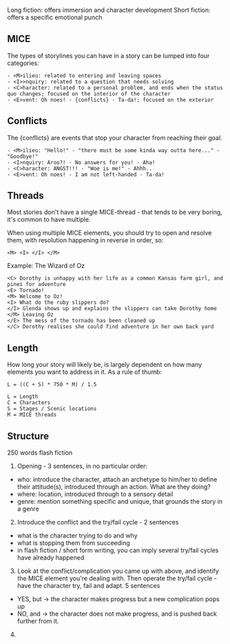 Long fiction: offers immersion and character development
Short fiction: offers a specific emotional punch

## MICE
The types of storylines you can have in a story can be lumped into four categories:
```
- <M>ilieu: related to entering and leaving spaces
- <I>>nquiry: related to a question that needs solving
- <C>haracter: related to a personal problem, and ends when the status quo changes; focused on the interior of the character
- <E>vent: Oh noes! - {conflicts} - Ta-da!; focused on the exterior
```
## Conflicts
The {conflicts} are events that stop your character from reaching their goal. 
```
- <M>ilieu: "Hello!" - "there must be some kinda way outta here..." - "Goodbye!"
- <I>nquiry: Aroo?! - No answers for you! - Aha!
- <C>haracter: ANGST!!! - "Woe is me!" - Ahhh..
- <E>vent: Oh noes! - I am not left-handed - Ta-da!
```
## Threads
Most stories don't have a single MICE-thread - that tends to be very boring, it's common to have multiple. 

When using multiple MICE elements, you should try to open and resolve them, with resolution happening in reverse in order, so: 
```
<M> <I> </I> </M>
```

Example: The Wizard of Oz
```
<C> Dorothy is unhappy with her life as a common Kansas farm girl, and pines for adventure
<E> Tornado! 
<M> Welcome to Oz!
<I> What do the ruby slippers do?
</I> Glenda shows up and explains the slippers can take Dorothy home
</M> Leaving Oz
</E> The mess of the tornado has been cleaned up
</C> Dorothy realises she could find adventure in her own back yard
```

## Length
How long your story will likely be, is largely dependent on how many elements you want to address in it. As a rule of thumb: 
```
L = ((C + S) * 750 * M) / 1.5

L = Length
C = Characters
S = Stages / Scenic locations
M = MICE threads
```
## Structure
250 words flash fiction

1. Opening - 3 sentences, in no particular order: 
- who: introduce the character, attach an archetype to him/her to define their attitude(s), introduced through an action. What are they doing? 
- where: location, introduced through to a sensory detail
- genre: mention something specific and unique, that grounds the story in a genre

2. Introduce the conflict and the try/fail cycle - 2 sentences
- what is the character trying to do and why
- what is stopping them from succeeding
- in flash fiction / short form writing, you can imply several try/fail cycles have already happened

3. Look at the conflict/complication you came up with above, and identify the MICE element you're dealing with. Then operate the try/fail cycle - have the character try, fail and adapt. 5 sentences
- YES, but -> the character makes progress but a new complication pops up
- NO, and -> the character does not make progress, and is pushed back further from it. 

4. 